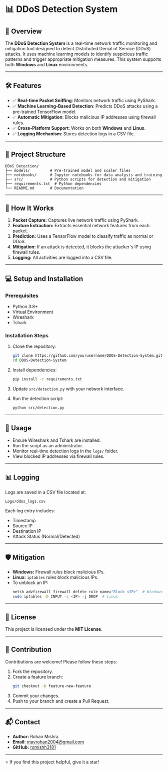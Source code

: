 # 📊 **DDoS Detection System**

## 🚀 **Overview**
The **DDoS Detection System** is a real-time network traffic monitoring and mitigation tool designed to detect Distributed Denial of Service (DDoS) attacks. It uses machine learning models to identify suspicious traffic patterns and trigger appropriate mitigation measures. This system supports both **Windows** and **Linux** environments.

---

## 🛠️ **Features**
- ✅ **Real-time Packet Sniffing**: Monitors network traffic using PyShark.
- ✅ **Machine Learning-Based Detection**: Predicts DDoS attacks using a pre-trained TensorFlow model.
- ✅ **Automatic Mitigation**: Blocks malicious IP addresses using firewall rules.
- ✅ **Cross-Platform Support**: Works on both **Windows** and **Linux**.
- ✅ **Logging Mechanism**: Stores detection logs in a CSV file.

---

## 📂 **Project Structure**
```
DDoS_Detection/
├── models/         # Pre-trained model and scaler files
├── notebooks/      # Jupyter notebooks for data analysis and training
├── src/            # Python scripts for detection and mitigation
├── requirements.txt  # Python dependencies
└── README.md       # Documentation
```

---

## 🧠 **How It Works**
1. **Packet Capture:** Captures live network traffic using PyShark.
2. **Feature Extraction:** Extracts essential network features from each packet.
3. **Prediction:** Uses a TensorFlow model to classify traffic as normal or DDoS.
4. **Mitigation:** If an attack is detected, it blocks the attacker's IP using firewall rules.
5. **Logging:** All activities are logged into a CSV file.

---

## 💻 **Setup and Installation**

### Prerequisites
- Python 3.8+
- Virtual Environment
- Wireshark
- Tshark

### Installation Steps
1. Clone the repository:
   ```bash
   git clone https://github.com/yourusername/DDOS-Detection-System.git
   cd DDOS-Detection-System
   ```
2. Install dependencies:
   ```bash
   pip install -r requirements.txt
   ```

3. Update `src/detection.py` with your network interface.

5. Run the detection script:
   ```bash
   python src/detection.py
   ```

---

## 📝 **Usage**
- Ensure Wireshark and Tshark are installed.
- Run the script as an administrator.
- Monitor real-time detection logs in the `logs/` folder.
- View blocked IP addresses via firewall rules.

---

## 📊 **Logging**
Logs are saved in a CSV file located at:
```
Logs/ddos_logs.csv
```
Each log entry includes:
- Timestamp
- Source IP
- Destination IP
- Attack Status (Normal/Detected)

---

## 🛡️ **Mitigation**
- **Windows:** Firewall rules block malicious IPs.
- **Linux:** `iptables` rules block malicious IPs.
- To unblock an IP:
   ```bash
   netsh advfirewall firewall delete rule name="Block <IP>"  # Windows
   sudo iptables -D INPUT -s <IP> -j DROP  # Linux
   ```

---

## 📑 **License**
This project is licensed under the **MIT License**.

---

## 🤝 **Contribution**
Contributions are welcome! Please follow these steps:
1. Fork the repository.
2. Create a feature branch:
   ```bash
   git checkout -b feature-new-feature
   ```
3. Commit your changes.
4. Push to your branch and create a Pull Request.

---

## 📬 **Contact**
- **Author:** Rohan Mishra
- **Email:** mavrohan2004@gmail.com
- **GitHub:** [romishh3181](https://github.com/romishh3181)

---

⭐ If you find this project helpful, give it a star!
